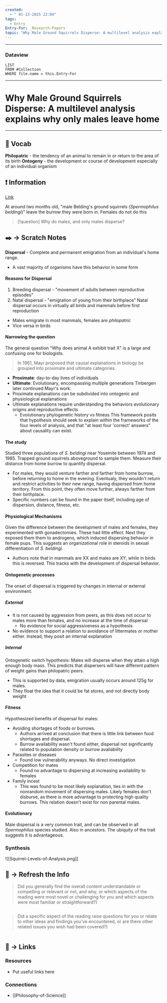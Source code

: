 ```yaml
---
created:
  - " 01-13-2025 22:04"
tags:
  - Entry
Entry-For: _Research-Papers
topic: "Why Male Ground Squirrels Disperse: A multilevel analysis explains why only males \rleave home"
---
```


---
### Dataview
```dataview
LIST
FROM #Collection
WHERE file.name = this.Entry-For
```
---

# Why Male Ground Squirrels Disperse: A multilevel analysis explains why only males leave home

---

## 🎤 Vocab
**Philopatric** - the tendency of an animal to remain in or return to the area of its birth
**Ontogeny** - the development or course of development especially of an individual organism


## ❗ Information
[Link](https://www.jstor.org/stable/27855724)

At around two months old, "male Belding's ground squirrels (*Spermophilus beldingi*)" leave the burrow they were born in. Females do not do this

> [!question] Why do males, and only males disperse?





## ✒️ -> Scratch Notes
**Dispersal** - Complete and permanent emigration from an individual's home range.
- A vast majority of organisms have this behavior in some form
#### Reasons for Dispersal
1) Breeding dispersal - "movement of adults between reproductive episodes"
2) Natal dispersal - "emigration of young from their birthplace"
Natal dispersal occurs in virtually all birds and mammals before first reproduction
- Males emigrate in most mammals, females are *philopatric*
- Vice versa in birds

#### Narrowing the question
The general question "Why does animal A exhibit trait X" is a large and confusing one for biologists.
> In 1961, Mayr proposed that causal explanations in biology be grouped into proximate and ultimate categories.
- **Proximate**: day-to-day lives of individuals
- **Ultimate**: Evolutionary, encompassing multiple generations
Tinbergen later continued Mayr's work.
- Proximate explanations can be subdivided into ontogenic and physiological explanations
- Ultimate explanations require understanding the behaviors evolutionary origins and reproductive effects
	- Evolutionary phylogenetic history vs fitness 
This framework posits that hypothesis should seek to explain within the frameworks of the four levels of analysis, and that "at least four 'correct' answers" about causality can exist.

#### The study
Studied three populations of *S. beldingi* near Yosemite between 1974 and 1985. Trapped ground squirrels aboveground to sample them. Measure their distance from home burrow to quantify dispersal. 
- For males, they would venture farther and farther from home burrow, before returning to home in the evening. Eventualy, they wouldn't return and restrict activities to their new range, having dispersed from home territory. From this point, they often move further, always farther from their birthplace.  
- Specific numbers can be found in the paper itself, including age of dispersion, distance, fitness, etc.

#### Physiological Mechanisms
Given the difference between the development of males and females, they experimented with gonadectomies. These had little effect.
Next they exposed them them to androgens, which induced dispersing behavior in female pups. 
This suggests an organizational role in steroids in sexual differentiation of *S. beldingi*. 
- Authors note that in mammals are XX and males are XY, while in birds this is reversed. This tracks with the development of dispersal behavior. 

#### Ontogenetic processes
The onset of dispersal is triggered by changes in internal or external environment.
##### External
- It is not caused by aggression from peers, as this does not occur to males more than females, and no increase at the time of dispersal
	- No evidence for social aggressiveness as a hypothesis
- No evidence to support a relation to avoidance of littermates or mother either. 
Instead, they posit an internal explanation
##### Internal
Ontogenetic switch hypothesis: Males will disperse when they attain a high enough body mass. This predicts that dispersers will have different pattern of weight gains than philopatric peers.
- This is supported by data, emigration usually occurs around 125g for males.
- They float the idea that it could be fat stores, and not directly body weight

#### Fitness
Hypothesized benefits of dispersal for males:
- Avoiding shortages of foods or burrows.
	- Authors arrived at conclusion that there is little link between food shortages and dispersal.
	- Burrow availability wasn't found either, dispersal not significantly related to population density or burrow availability
- Parasites or diseases
	- Found low vulnerability anyways. No direct investigation
- Competition for mates
	- Found no advantage to dispersing at increasing availability to females
- Family incest
	- This was found to be most likely explanation, ties in with the nonrandom movement of dispersing males.
Likely females don't disburse, as there is more advantage to protecting high quality burrows. This relation doesn't exist for non parental males.

#### Evolutionary
Male dispersal is a very common trait, and can be observed in all *Spermophilus* species studied. Also in ancestors. The ubiquity of the trait suggests it is advantageous. 

### Synthesis
![[Squirrel-Levels-of-Analysis.png]]





## 🧪 -> Refresh the Info
> Did you generally find the overall content understandable or compelling or relevant or not, and why, or which aspects of the reading were most novel or challenging for you and which aspects were most familiar or straightforward?)  
```

```

> Did a specific aspect of the reading raise questions for you or relate to other ideas and findings you’ve encountered, or are there other related issues you wish had been covered?)
```

```



## 🔗 -> Links
### Resources
- Put useful links here


### Connections
- [[Philosophy-of-Science]]


